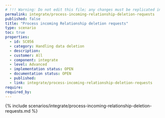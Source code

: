 ```yaml
---
# !!! Warning: Do not edit this file; any changes must be replicated in Excel !!!
permalink: integrate/process-incoming-relationship-deletion-requests
published: false
title: "Process incoming Relationship deletion requests"
type: scenario
toc: true
properties:
  - id: SC056
  - category: Handling data deletion
  - description:
  - customer: All
  - component: integrate
  - level: Advanced
  - implementation status: OPEN
  - documentation status: OPEN
  - published:
  - link: integrate/process-incoming-relationship-deletion-requests
require:
required_by:
---
```


{% include scenarios/integrate/process-incoming-relationship-deletion-requests.md %}

